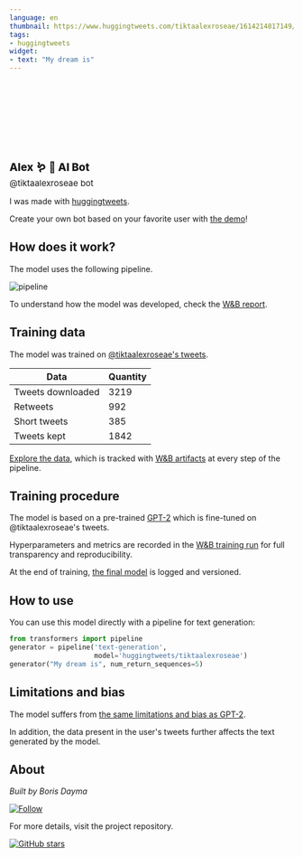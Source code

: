 ```yaml
---
language: en
thumbnail: https://www.huggingtweets.com/tiktaalexroseae/1614214817149/predictions.png
tags:
- huggingtweets
widget:
- text: "My dream is"
---
```


<div>
<div style="width: 132px; height:132px; border-radius: 50%; background-size: cover; background-image: url('https://pbs.twimg.com/profile_images/1352737495952330756/etXKSUR3_400x400.jpg')">
</div>
<div style="margin-top: 8px; font-size: 19px; font-weight: 800">Alex 🪱 🤖 AI Bot </div>
<div style="font-size: 15px">@tiktaalexroseae bot</div>
</div>

I was made with [huggingtweets](https://github.com/borisdayma/huggingtweets).

Create your own bot based on your favorite user with [the demo](https://colab.research.google.com/github/borisdayma/huggingtweets/blob/master/huggingtweets-demo.ipynb)!

## How does it work?

The model uses the following pipeline.

![pipeline](https://github.com/borisdayma/huggingtweets/blob/master/img/pipeline.png?raw=true)

To understand how the model was developed, check the [W&B report](https://app.wandb.ai/wandb/huggingtweets/reports/HuggingTweets-Train-a-model-to-generate-tweets--VmlldzoxMTY5MjI).

## Training data

The model was trained on [@tiktaalexroseae's tweets](https://twitter.com/tiktaalexroseae).

| Data | Quantity |
| --- | --- |
| Tweets downloaded | 3219 |
| Retweets | 992 |
| Short tweets | 385 |
| Tweets kept | 1842 |

[Explore the data](https://wandb.ai/wandb/huggingtweets/runs/3igimj1w/artifacts), which is tracked with [W&B artifacts](https://docs.wandb.com/artifacts) at every step of the pipeline.

## Training procedure

The model is based on a pre-trained [GPT-2](https://huggingface.co/gpt2) which is fine-tuned on @tiktaalexroseae's tweets.

Hyperparameters and metrics are recorded in the [W&B training run](https://wandb.ai/wandb/huggingtweets/runs/2f4mlfam) for full transparency and reproducibility.

At the end of training, [the final model](https://wandb.ai/wandb/huggingtweets/runs/2f4mlfam/artifacts) is logged and versioned.

## How to use

You can use this model directly with a pipeline for text generation:

```python
from transformers import pipeline
generator = pipeline('text-generation',
                     model='huggingtweets/tiktaalexroseae')
generator("My dream is", num_return_sequences=5)
```

## Limitations and bias

The model suffers from [the same limitations and bias as GPT-2](https://huggingface.co/gpt2#limitations-and-bias).

In addition, the data present in the user's tweets further affects the text generated by the model.

## About

*Built by Boris Dayma*

[![Follow](https://img.shields.io/twitter/follow/borisdayma?style=social)](https://twitter.com/intent/follow?screen_name=borisdayma)

For more details, visit the project repository.

[![GitHub stars](https://img.shields.io/github/stars/borisdayma/huggingtweets?style=social)](https://github.com/borisdayma/huggingtweets)
